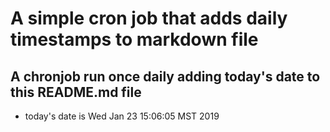 A simple cron job that adds daily timestamps to markdown file
============================================================
## A chronjob run once daily adding today's date to this README.md file
* today's date is Wed Jan 23 15:06:05 MST 2019
